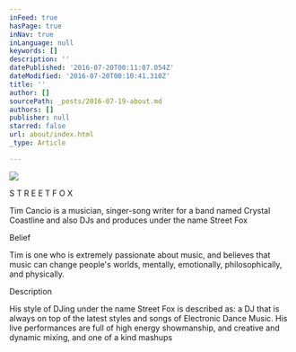 ```yaml
---
inFeed: true
hasPage: true
inNav: true
inLanguage: null
keywords: []
description: ''
datePublished: '2016-07-20T00:11:07.054Z'
dateModified: '2016-07-20T00:10:41.310Z'
title: ''
author: []
sourcePath: _posts/2016-07-19-about.md
authors: []
publisher: null
starred: false
url: about/index.html
_type: Article

---
```

![](https://the-grid-user-content.s3-us-west-2.amazonaws.com/fbcacb35-eaa6-4157-b135-cfffdcb108a4.gif)

S T R E E T   F O X

Tim Cancio is a musician, singer-song writer for a band named Crystal Coastline and also DJs and produces under the name Street Fox 

Belief

Tim is one who is extremely passionate about music, and believes that music can change people's worlds, mentally, emotionally, philosophically, and physically. 

Description 

His style of DJing under the name Street Fox is described as: a DJ that is always on top of the latest styles and songs of Electronic Dance Music. His live performances are full of high energy showmanship, and creative and dynamic mixing, and one of a kind mashups